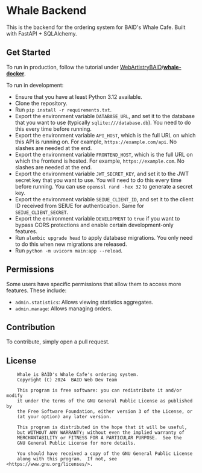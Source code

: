 # Whale Backend

This is the backend for the ordering system for BAID's Whale Cafe. Built with FastAPI + SQLAlchemy.

## Get Started

To run in production, follow the tutorial under [WebArtistryBAID](https://github.com/WebArtistryBAID)/[**whale-docker**](https://github.com/WebArtistryBAID/whale-docker).

To run in development:

* Ensure that you have at least Python 3.12 available.
* Clone the repository.
* Run `pip install -r requirements.txt`.
* Export the environment variable `DATABASE_URL`, and set it to the database that you want to use (typically `sqlite:///database.db`). You need to do this every time before running.
* Export the environment variable `API_HOST`, which is the full URL on which this API is running on. For example, `https://example.com/api`. No slashes are needed at the end.
* Export the environment variable `FRONTEND_HOST`, which is the full URL on which the frontend is hosted. For example, `https://example.com`. No slashes are needed at the end.
* Export the environment variable `JWT_SECRET_KEY`, and set it to the JWT secret key that you want to use. You will need to do this every time before running. You can use `openssl rand -hex 32` to generate a secret key.
* Export the environment variable `SEIUE_CLIENT_ID`, and set it to the client ID received from SEIUE for authentication. Same for `SEIUE_CLIENT_SECRET`.
* Export the environment variable `DEVELOPMENT` to `true` if you want to bypass CORS protections and enable certain development-only features.
* Run `alembic upgrade head` to apply database migrations. You only need to do this when new migrations are released.
* Run `python -m uvicorn main:app --reload`.

## Permissions

Some users have specific permissions that allow them to access more features. These include:
* `admin.statistics`: Allows viewing statistics aggregates.
* `admin.manage`: Allows managing orders.

## Contribution

To contribute, simply open a pull request.

## License

```
    Whale is BAID's Whale Cafe's ordering system.
    Copyright (C) 2024  BAID Web Dev Team

    This program is free software: you can redistribute it and/or modify
    it under the terms of the GNU General Public License as published by
    the Free Software Foundation, either version 3 of the License, or
    (at your option) any later version.

    This program is distributed in the hope that it will be useful,
    but WITHOUT ANY WARRANTY; without even the implied warranty of
    MERCHANTABILITY or FITNESS FOR A PARTICULAR PURPOSE.  See the
    GNU General Public License for more details.

    You should have received a copy of the GNU General Public License
    along with this program.  If not, see <https://www.gnu.org/licenses/>.
```
